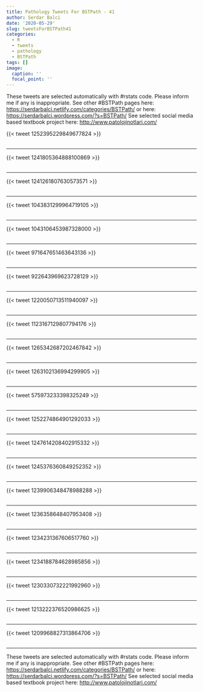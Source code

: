 ```yaml
---
title: Pathology Tweets For BSTPath - 41
author: Serdar Balci
date: '2020-05-29'
slug: tweetsForBSTPath41
categories:
  - R
  - tweets
  - pathology
  - BSTPath
tags: []
image:
  caption: ''
  focal_point: ''
---
```



These tweets are selected automatically with #rstats code. Please inform me if any is inappropriate.
See other #BSTPath pages here: https://serdarbalci.netlify.com/categories/BSTPath/  or here: https://serdarbalci.wordpress.com/?s=BSTPath/ 
See selected social media based textbook project here: http://www.patolojinotlari.com/

{{< tweet 1252395229849677824 >}}
<br>
<br>
<hr>
{{< tweet 1241805364888100869 >}}
<br>
<br>
<hr>
{{< tweet 1241261807630573571 >}}
<br>
<br>
<hr>
{{< tweet 1043831299964719105 >}}
<br>
<br>
<hr>
{{< tweet 1043106453987328000 >}}
<br>
<br>
<hr>
{{< tweet 971647651463643136 >}}
<br>
<br>
<hr>
{{< tweet 922643969623728129 >}}
<br>
<br>
<hr>
{{< tweet 1220050713511940097 >}}
<br>
<br>
<hr>
{{< tweet 1123167129807794176 >}}
<br>
<br>
<hr>
{{< tweet 1265342687202467842 >}}
<br>
<br>
<hr>
{{< tweet 1263102136994299905 >}}
<br>
<br>
<hr>
{{< tweet 575973233398325249 >}}
<br>
<br>
<hr>
{{< tweet 1252274864901292033 >}}
<br>
<br>
<hr>
{{< tweet 1247614208402915332 >}}
<br>
<br>
<hr>
{{< tweet 1245376360849252352 >}}
<br>
<br>
<hr>
{{< tweet 1239906348478988288 >}}
<br>
<br>
<hr>
{{< tweet 1236358648407953408 >}}
<br>
<br>
<hr>
{{< tweet 1234231367606517760 >}}
<br>
<br>
<hr>
{{< tweet 1234188784628985856 >}}
<br>
<br>
<hr>
{{< tweet 1230330732221992960 >}}
<br>
<br>
<hr>
{{< tweet 1213222376520986625 >}}
<br>
<br>
<hr>
{{< tweet 1209968827313864706 >}}
<br>
<br>
<hr>


These tweets are selected automatically with #rstats code. Please inform me if any is inappropriate.
See other #BSTPath pages here: https://serdarbalci.netlify.com/categories/BSTPath/  or here: https://serdarbalci.wordpress.com/?s=BSTPath/ 
See selected social media based textbook project here: http://www.patolojinotlari.com/
